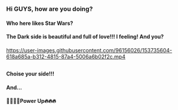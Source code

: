### Hi GUYS, how are you doing?
#### Who here likes Star Wars? 
#### The Dark side is beautiful and full of love!!! I feeling! And you?


####
https://user-images.githubusercontent.com/96156026/153735604-618a685a-b312-4815-87a4-5006a6b02f2c.mp4

##
#### Choise your side!!!
#### And...
#### 🎃🔥🐱‍🏍Power Up🔥🔥🔥

